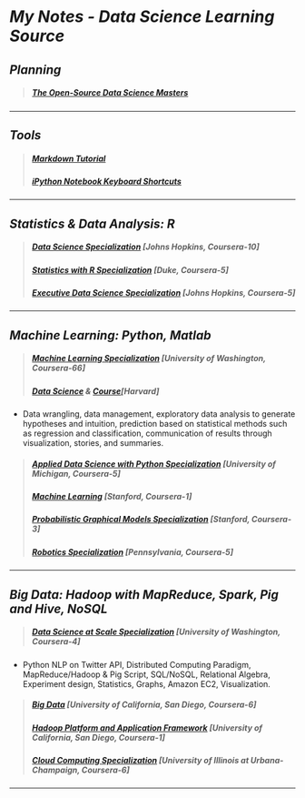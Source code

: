 # *My Notes - Data Science Learning Source*

## *Planning* 
>##### [The Open-Source Data Science Masters](https://github.com/datasciencemasters/go/blob/master/README.md)

***

## *Tools* 
>##### [Markdown Tutorial](http://eherrera.net/markdowntutorial/)
>##### [iPython Notebook Keyboard Shortcuts](http://johnlaudun.org/20131228-ipython-notebook-keyboard-shortcuts/)

***

## *Statistics & Data Analysis: R*
>##### [Data Science Specialization](https://www.coursera.org/specializations/jhu-data-science) [Johns Hopkins, Coursera-10]
>##### [Statistics with R Specialization](https://www.coursera.org/specializations/statistics) [Duke, Coursera-5]
>##### [Executive Data Science Specialization](https://www.coursera.org/specializations/executive-data-science) [Johns Hopkins, Coursera-5]

***

## *Machine Learning: Python, Matlab*

>##### [Machine Learning Specialization](https://www.coursera.org/specializations/machine-learning) [University of Washington, Coursera-66] 
>##### [Data Science](http://bit.ly/harvarddatasciencevideos) & [Course](http://bit.ly/harvarddatasciencecourse)[Harvard]
 * Data wrangling, data management, exploratory data analysis to generate hypotheses and intuition, prediction based on statistical methods such as regression and classification, communication of results through visualization, stories, and summaries.
 
>##### [Applied Data Science with Python Specialization](https://www.coursera.org/specializations/data-science-python) [University of Michigan, Coursera-5]
>##### [Machine Learning](https://www.coursera.org/learn/machine-learning) [Stanford, Coursera-1]
>##### [Probabilistic Graphical Models Specialization](https://www.coursera.org/specializations/probabilistic-graphical-models)  [Stanford, Coursera-3]
>##### [Robotics Specialization](https://www.coursera.org/specializations/robotics) [Pennsylvania, Coursera-5]

***

## *Big Data: Hadoop with MapReduce, Spark, Pig and Hive, NoSQL*
>##### [Data Science at Scale Specialization](https://www.coursera.org/specializations/data-science) [University of Washington, Coursera-4]
 * Python NLP on Twitter API, Distributed Computing Paradigm, MapReduce/Hadoop & Pig Script, SQL/NoSQL, Relational Algebra, Experiment design, Statistics, Graphs, Amazon EC2, Visualization.
 
>##### [Big Data](https://www.coursera.org/specializations/executive-data-science) [University of California, San Diego, Coursera-6]
>##### [Hadoop Platform and Application Framework](https://www.coursera.org/learn/hadoop) [University of California, San Diego, Coursera-1]
>##### [Cloud Computing Specialization](https://www.coursera.org/specializations/cloud-computing) [University of Illinois at Urbana-Champaign, Coursera-6]

***


